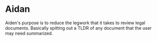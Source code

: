 # Aidan
Aiden's purpose is to reduce the legwork that it takes to review legal documents. Basically spitting out a TLDR of any document that the user may need summarized. 
